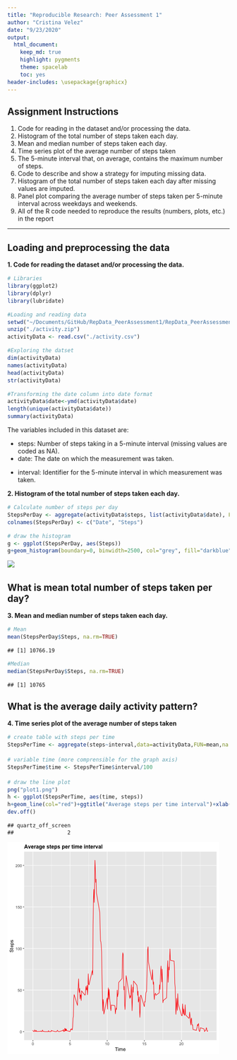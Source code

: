 ```yaml
---
title: "Reproducible Research: Peer Assessment 1"
author: "Cristina Velez"
date: "9/23/2020"
output: 
  html_document:
    keep_md: true
    highlight: pygments
    theme: spacelab
    toc: yes
header-includes: \usepackage{graphicx}
---
```


## Assignment Instructions

1. Code for reading in the dataset and/or processing the data.
2. Histogram of the total number of steps taken each day.
3. Mean and median number of steps taken each day.
4. Time series plot of the average number of steps taken
5. The 5-minute interval that, on average, contains the maximum number of steps.
6. Code to describe and show a strategy for imputing missing data.
7. Histogram of the total number of steps taken each day after missing values are imputed.
8. Panel plot comparing the average number of steps taken per 5-minute interval across weekdays and    weekends.
9. All of the R code needed to reproduce the results (numbers, plots, etc.) in the report 

***
## Loading and preprocessing the data
**1. Code for reading the dataset and/or processing the data.**

```r
# Libraries
library(ggplot2)
library(dplyr)
library(lubridate)
```

```r
#Loading and reading data
setwd("~/Documents/GitHub/RepData_PeerAssessment1/RepData_PeerAssessment1")
unzip("./activity.zip")
activityData <- read.csv("./activity.csv")
```

```r
#Exploring the datset
dim(activityData)
names(activityData)
head(activityData)
str(activityData)
```

```r
#Transforming the date column into date format 
activityData$date<-ymd(activityData$date)
length(unique(activityData$date))
summary(activityData)
```
The variables included in this dataset are:
* steps: Number of steps taking in a 5-minute interval (missing values are coded as NA).  
* date: The date on which the measurement was taken.  
+ interval: Identifier for the 5-minute interval in which measurement was taken.  

**2. Histogram of the total number of steps taken each day.**

```r
# Calculate number of steps per day
StepsPerDay <- aggregate(activityData$steps, list(activityData$date), FUN=sum)
colnames(StepsPerDay) <- c("Date", "Steps")
```

```r
# draw the histogram 
g <- ggplot(StepsPerDay, aes(Steps))
g+geom_histogram(boundary=0, binwidth=2500, col="grey", fill="darkblue") + ggtitle("Histogram of steps per day")+xlab("Steps")+ylab("Frequency")+theme(plot.title = element_text(face="bold", size=12))+scale_x_continuous(breaks=seq(0,25000,2500))+scale_y_continuous(breaks=seq(0,18,2))
```

![](PA1_template_files/figure-html/histogramsteps-1.png)<!-- -->

## What is mean total number of steps taken per day?
**3. Mean and median number of steps taken each day.**

```r
# Mean
mean(StepsPerDay$Steps, na.rm=TRUE)
```

```
## [1] 10766.19
```

```r
#Median
median(StepsPerDay$Steps, na.rm=TRUE)
```

```
## [1] 10765
```
## What is the average daily activity pattern?
**4. Time series plot of the average number of steps taken**

```r
# create table with steps per time
StepsPerTime <- aggregate(steps~interval,data=activityData,FUN=mean,na.action=na.omit)

# variable time (more comprensible for the graph axis)
StepsPerTime$time <- StepsPerTime$interval/100

# draw the line plot
png("plot1.png")
h <- ggplot(StepsPerTime, aes(time, steps))
h+geom_line(col="red")+ggtitle("Average steps per time interval")+xlab("Time")+ylab("Steps")+theme(plot.title = element_text(face="bold", size=12))
dev.off()
```

```
## quartz_off_screen 
##                 2
```
![](plot1.png)




